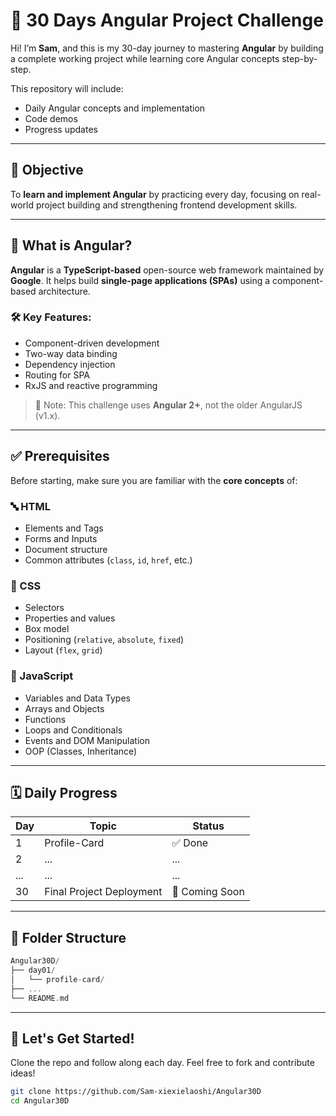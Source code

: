 # 🌟 30 Days Angular Project Challenge

Hi! I’m **Sam**, and this is my 30-day journey to mastering **Angular** by building a complete working project while learning core Angular concepts step-by-step.

This repository will include:
- Daily Angular concepts and implementation
- Code demos
- Progress updates

---

## 📌 Objective

To **learn and implement Angular** by practicing every day, focusing on real-world project building and strengthening frontend development skills.

---

## 🧠 What is Angular?

**Angular** is a **TypeScript-based** open-source web framework maintained by **Google**. It helps build **single-page applications (SPAs)** using a component-based architecture. 

### 🛠️ Key Features:
- Component-driven development
- Two-way data binding
- Dependency injection
- Routing for SPA
- RxJS and reactive programming

> 🔁 Note: This challenge uses **Angular 2+**, not the older AngularJS (v1.x).

---

## ✅ Prerequisites

Before starting, make sure you are familiar with the **core concepts** of:

### 🔤 HTML
- Elements and Tags
- Forms and Inputs
- Document structure
- Common attributes (`class`, `id`, `href`, etc.)

### 🎨 CSS
- Selectors
- Properties and values
- Box model
- Positioning (`relative`, `absolute`, `fixed`)
- Layout (`flex`, `grid`)

### 📜 JavaScript
- Variables and Data Types
- Arrays and Objects
- Functions
- Loops and Conditionals
- Events and DOM Manipulation
- OOP (Classes, Inheritance)

---

## 🗓️ Daily Progress

| Day | Topic | Status |
|-----|-------|--------|
| 1   | Profile-Card | ✅ Done |
| 2   | ... | ... | ⏳ In Progress |
| ... | ... | ... |
| 30  | Final Project Deployment | 🚀 Coming Soon |

---

## 📁 Folder Structure
```kotlin
Angular30D/
├── day01/
│   └── profile-card/
├── ...
└── README.md
```

---

## 🚀 Let's Get Started!

Clone the repo and follow along each day. Feel free to fork and contribute ideas!

```bash
git clone https://github.com/Sam-xiexielaoshi/Angular30D
cd Angular30D